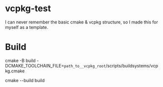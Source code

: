 # vcpkg-test
I can never remember the basic cmake &amp; vcpkg structure, so I made this for myself as a template. 

# Build
cmake -B build -DCMAKE_TOOLCHAIN_FILE=`path_to__vcpkg_root`/scripts/buildsystems/vcpkg.cmake 

cmake --build build
